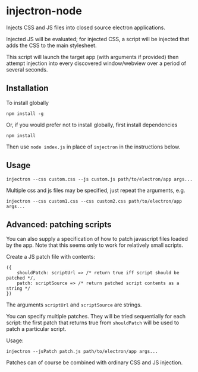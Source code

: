 # injectron-node

Injects CSS and JS files into closed source electron applications.

Injected JS will be evaluated; for injected CSS, a script will be injected that adds the CSS to the main stylesheet.

This script will launch the target app (with arguments if provided) then attempt injection into every discovered window/webview over a period of several seconds.

## Installation

To install globally

    npm install -g

Or, if you would prefer not to install globally, first install dependencies

    npm install

Then use `node index.js` in place of `injectron` in the instructions below.

## Usage

    injectron --css custom.css --js custom.js path/to/electron/app args...

Multiple css and js files may be specified, just repeat the arguments, e.g.

    injectron --css custom1.css --css custom2.css path/to/electron/app args...

## Advanced: patching scripts

You can also supply a specification of how to patch javascript files loaded by the app.
Note that this seems only to work for relatively small scripts.

Create a JS patch file with contents:

    ({
        shouldPatch: scriptUrl => /* return true iff script should be patched */,
        patch: scriptSource => /* return patched script contents as a string */
    })

The arguments `scriptUrl` and `scriptSource` are strings.

You can specify multiple patches. They will be tried sequentially for each script: the first patch that returns true from `shouldPatch` will be used to patch a particular script.

Usage:

    injectron --jsPatch patch.js path/to/electron/app args...

Patches can of course be combined with ordinary CSS and JS injection.



